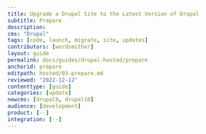 ```yaml
---
title: Upgrade a Drupal Site to the Latest Version of Drupal
subtitle: Prepare
description: 
cms: "Drupal"
tags: [code, launch, migrate, site, updates]
contributors: [wordsmither]
layout: guide
permalink: docs/guides/drupal-hosted/prepare
anchorid: prepare
editpath: hosted/03-prepare.md
reviewed: "2022-12-12"
contenttype: [guide]
categories: [update]
newcms: [drupal9, drupal10]
audience: [development]
product: [--]
integration: [--]
---
```


<Partial file="drupal/prepare-local-environment-no-clone-new.md" />
